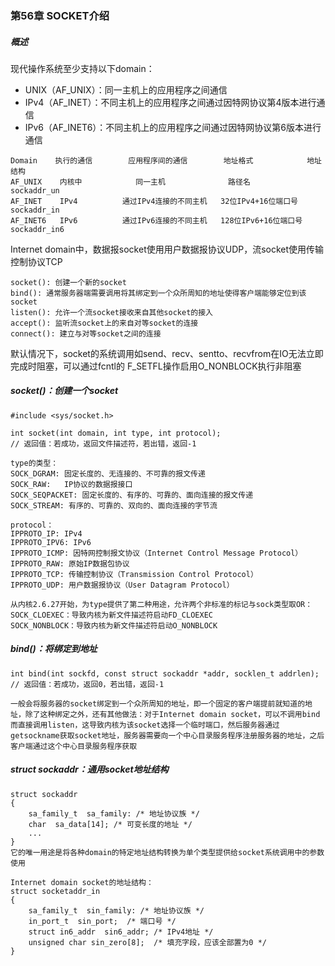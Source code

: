 ### 第56章 SOCKET介绍

##### 概述

现代操作系统至少支持以下domain：

* UNIX（AF_UNIX）：同一主机上的应用程序之间通信
* IPv4（AF_INET）：不同主机上的应用程序之间通过因特网协议第4版本进行通信
* IPv6（AF_INET6）：不同主机上的应用程序之间通过因特网协议第6版本进行通信

```
Domain    执行的通信        应用程序间的通信        地址格式            地址结构
AF_UNIX    内核中            同一主机              路径名             sockaddr_un
AF_INET    IPv4          通过IPv4连接的不同主机   32位IPv4+16位端口号   sockaddr_in
AF_INET6   IPv6          通过IPv6连接的不同主机   128位IPv6+16位端口号  sockaddr_in6
```

Internet domain中，数据报socket使用用户数据报协议UDP，流socket使用传输控制协议TCP

```
socket(): 创建一个新的socket
bind(): 通常服务器端需要调用将其绑定到一个众所周知的地址使得客户端能够定位到该socket
listen(): 允许一个流socket接收来自其他socket的接入
accept(): 监听流socket上的来自对等socket的连接
connect(): 建立与对等socket之间的连接
```

默认情况下，socket的系统调用如send、recv、sentto、recvfrom在IO无法立即完成时阻塞，可以通过fcntl的 F_SETFL操作启用O_NONBLOCK执行非阻塞

##### socket()：创建一个socket

```
#include <sys/socket.h>

int socket(int domain, int type, int protocol);
// 返回值：若成功，返回文件描述符，若出错，返回-1

type的类型：
SOCK_DGRAM: 固定长度的、无连接的、不可靠的报文传递
SOCK_RAW:   IP协议的数据报接口
SOCK_SEQPACKET: 固定长度的、有序的、可靠的、面向连接的报文传递
SOCK_STREAM: 有序的、可靠的、双向的、面向连接的字节流

protocol：
IPPROTO_IP: IPv4
IPPROTO_IPV6: IPv6
IPPROTO_ICMP: 因特网控制报文协议（Internet Control Message Protocol）
IPPROTO_RAW: 原始IP数据包协议
IPPROTO_TCP: 传输控制协议（Transmission Control Protocol）
IPPROTO_UDP: 用户数据报协议（User Datagram Protocol）

从内核2.6.27开始，为type提供了第二种用途，允许两个非标准的标记与sock类型取OR：
SOCK_CLOEXEC：导致内核为新文件描述符启动FD_CLOEXEC
SOCK_NONBLOCK：导致内核为新文件描述符启动O_NONBLOCK
```

##### bind()：将绑定到地址

```
int bind(int sockfd, const struct sockaddr *addr, socklen_t addrlen);
// 返回值：若成功，返回0，若出错，返回-1

一般会将服务器的socket绑定到一个众所周知的地址，即一个固定的客户端提前就知道的地址，除了这种绑定之外，还有其他做法：对于Internet domain socket，可以不调用bind而直接调用listen，这导致内核为该socket选择一个临时端口，然后服务器通过getsockname获取socket地址，服务器需要向一个中心目录服务程序注册服务器的地址，之后客户端通过这个中心目录服务程序获取
```

##### struct sockaddr：通用socket地址结构

```
struct sockaddr
{
    sa_family_t  sa_family: /* 地址协议族 */
    char  sa_data[14]; /* 可变长度的地址 */
    ...
}
它的唯一用途是将各种domain的特定地址结构转换为单个类型提供给socket系统调用中的参数使用

Internet domain socket的地址结构：
struct socketaddr_in
{
    sa_family_t  sin_family: /* 地址协议族 */
    in_port_t  sin_port;  /* 端口号 */
    struct in6_addr  sin6_addr; /* IPv4地址 */
    unsigned char sin_zero[8];  /* 填充字段，应该全部置为0 */
}
```


